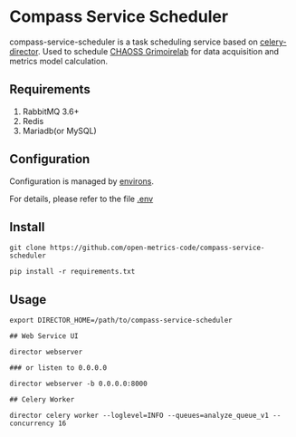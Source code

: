 
# Compass Service Scheduler

compass-service-scheduler is a task scheduling service based on [celery-director](https://github.com/ovh/celery-director). Used to schedule [CHAOSS Grimoirelab](https://github.com/chaoss/grimoirelab) for data acquisition and metrics model calculation.


## Requirements

1. RabbitMQ 3.6+
2. Redis
3. Mariadb(or MySQL)

## Configuration

Configuration is managed by [environs](https://github.com/sloria/environs).

For details, please refer to the file [.env](./.env)

## Install

```shell
git clone https://github.com/open-metrics-code/compass-service-scheduler

pip install -r requirements.txt
```

## Usage

```shell
export DIRECTOR_HOME=/path/to/compass-service-scheduler

## Web Service UI

director webserver

### or listen to 0.0.0.0

director webserver -b 0.0.0.0:8000

## Celery Worker

director celery worker --loglevel=INFO --queues=analyze_queue_v1 --concurrency 16
```


